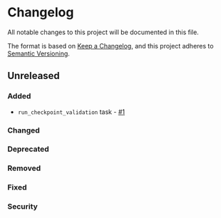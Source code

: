 # Changelog

All notable changes to this project will be documented in this file.

The format is based on [Keep a Changelog](https://keepachangelog.com/en/1.0.0/),
and this project adheres to [Semantic Versioning](https://semver.org/spec/v2.0.0.html).

## Unreleased

### Added

- `run_checkpoint_validation` task - [#1](https://github.com/PrefectHQ/prefect-great-expectations/pull/1)

### Changed

### Deprecated

### Removed

### Fixed

### Security
